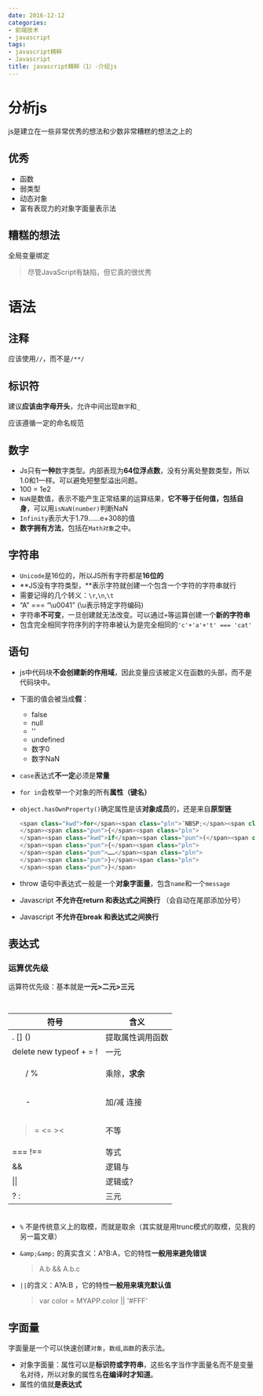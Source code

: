 ```yaml
---
date: 2016-12-12
categories: 
- 前端技术
- javascript
tags:
- javascript精粹
- Javascript
title: javascript精粹（1）-介绍js
---
```


# 分析js

js是建立在一些非常优秀的想法和少数非常糟糕的想法之上的

## 优秀

- 函数
- 弱类型
- 动态对象
- 富有表现力的对象字面量表示法

<!-- -->

## 糟糕的想法

全局变量绑定

> 尽管JavaScript有缺陷，但它真的很优秀

# 语法

## 注释

应该使用`//`，而不是`/**/`

## 标识符

建议**应该由字母开头**，允许中间出现`数字`和`_`

应该遵循一定的命名规范

## 数字

- Js只有**一种**数字类型。内部表现为**64位浮点数**，没有分离处整数类型，所以1.0和1一样。可以避免短整型溢出问题。
- 100 = 1e2
- `NaN`是数值，表示不能产生正常结果的运算结果，**它不等于任何值，包括自身**，可以用`isNaN(number)`判断NaN
- `Infinity`表示大于1.79……e+308的值
- **数字拥有方法**，包括在`Math对象`之中。

<!-- -->

## 字符串

- `Unicode`是16位的，所以JS所有字符都是**16位的**
- **JS没有字符类型，**表示字符就创建一个包含一个字符的字符串就行
- 需要记得的几个转义：`\r`,`\n`,`\t`
- “A” === “\u0041” (\u表示特定字符编码)
- 字符串**不可变**，一旦创建就无法改变。可以通过`+`等运算创建一个**新的字符串**
- 包含完全相同字符序列的字符串被认为是完全相同的`'c'+'a'+'t' === 'cat'`

<!-- -->

## 语句

- js中代码块**不会创建新的作用域**，因此变量应该被定义在函数的头部，而不是代码块中。

- 下面的值会被当成**假**：

    - false
    - null
    - ''
    - undefined
    - 数字0
    - 数字NaN

    <!-- -->

- `case`表达式**不一定**必须是**常量**

- `for in`会枚举一个对象的所有**属性（键名）**

- `object.hasOwnProperty()`确定属性是该**对象成员**的，还是来自**原型链**

    ```javascript
    <span class="kwd">for</span><span class="pln">¨NBSP;</span><span class="pun">(</span><span class="pln">myvar in obj</span><span class="pun">)</span><span class="pln">
    </span><span class="pun">{</span><span class="pln">
    </span><span class="kwd">if</span><span class="pun">(</span><span class="pln">obj</span><span class="pun">.</span><span class="pln">hasOwnProperty</span><span class="pun">(</span><span class="pln">myvar</span><span class="pun">))</span><span class="pln">
    </span><span class="pun">{</span><span class="pln">
    </span><span class="pun">……</span><span class="pln">
    </span><span class="pun">}</span><span class="pln">
    </span><span class="pun">}</span>
    ```

- throw 语句中表达式一般是一个**对象字面量**，包含`name`和一个`message`

- Javascript **不允许在return 和表达式之间换行** （会自动在尾部添加分号）

- Javascript **不允许在break 和表达式之间换行**


<!-- -->

## 表达式

### 运算优先级

运算符优先级：基本就是**一元>二元>三元**

<div class="wiz-table-container" style="position: relative; padding: 15px 0px 5px;"><div class="wiz-table-body"><table><thead><tr><th>符号</th><th>含义</th></tr></thead><tbody><tr><td>. [] ()</td><td>提取属性调用函数</td></tr><tr><td>delete new typeof + = !</td><td>一元</td></tr><tr><td><ul><p>/ %</p></ul></td><td>乘除，<strong>求余</strong></td></tr><tr><td><ul><p>-</p></ul></td><td>加/减 连接</td></tr><tr><td><blockquote><p>= &lt;= &gt;&lt;</p></blockquote></td><td>不等</td></tr><tr><td>=== !==</td><td>等式</td></tr><tr><td>&amp;&amp;</td><td>逻辑与</td></tr><tr><td>||</td><td>逻辑或?</td></tr><tr><td>? :</td><td>三元</td></tr></tbody></table></div></div>

- `%` 不是传统意义上的取模，而就是取余（其实就是用trunc模式的取模，见我的另一篇文章）

- `&amp;&amp;` 的真实含义：A?B:A，它的特性**一般用来避免错误**

    > A.b && A.b.c

- `||`的含义：A?A:B ，它的特性**一般用来填充默认值**

    > var color = MYAPP.color \|\| '#FFF'


<!-- -->

## 字面量

字面量是一个可以快速创建`对象`，`数组`,`函数`的表示法。

- 对象字面量：属性可以是**标识符或字符串**，这些名字当作字面量名而不是变量名对待，所以对象的属性名**在编译时才知道**。
- 属性的值就**是表达式**

<!-- -->

